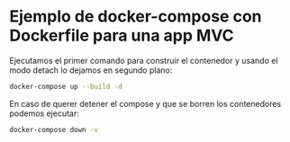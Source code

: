 # Ejemplo de docker-compose con Dockerfile para una app MVC
Ejecutamos el primer comando para construir el contenedor y usando el modo detach lo dejamos en segundo plano:
```bash
docker-compose up --build -d
```
En caso de querer detener el compose y que se borren los contenedores podemos ejecutar:
```bash
docker-compose down -v
```